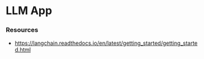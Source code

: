 # LLM App

### Resources
- https://langchain.readthedocs.io/en/latest/getting_started/getting_started.html
